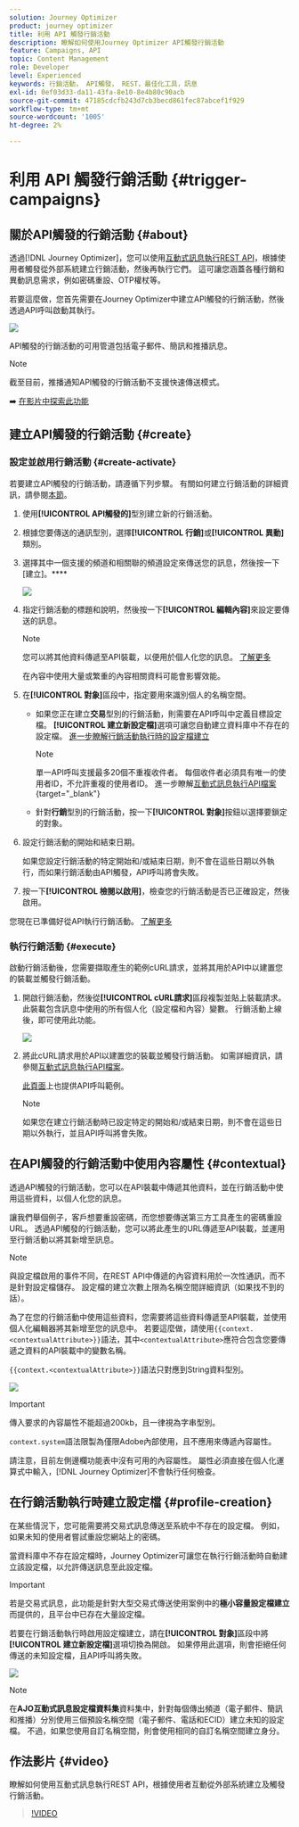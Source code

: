 ```yaml
---
solution: Journey Optimizer
product: journey optimizer
title: 利用 API 觸發行銷活動
description: 瞭解如何使用Journey Optimizer API觸發行銷活動
feature: Campaigns, API
topic: Content Management
role: Developer
level: Experienced
keywords: 行銷活動， API觸發， REST，最佳化工具，訊息
exl-id: 0ef03d33-da11-43fa-8e10-8e4b80c90acb
source-git-commit: 47185cdcfb243d7cb3becd861fec87abcef1f929
workflow-type: tm+mt
source-wordcount: '1005'
ht-degree: 2%

---
```


# 利用 API 觸發行銷活動 {#trigger-campaigns}

## 關於API觸發的行銷活動 {#about}

透過[!DNL Journey Optimizer]，您可以使用[互動式訊息執行REST API](https://developer.adobe.com/journey-optimizer-apis/references/messaging/#tag/execution)，根據使用者觸發從外部系統建立行銷活動，然後再執行它們。 這可讓您涵蓋各種行銷和異動訊息需求，例如密碼重設、OTP權杖等。

若要這麼做，您首先需要在Journey Optimizer中建立API觸發的行銷活動，然後透過API呼叫啟動其執行。

![](../rn/assets/do-not-localize/api-triggered.gif)

API觸發的行銷活動的可用管道包括電子郵件、簡訊和推播訊息。

>[!NOTE]
>
>截至目前，推播通知API觸發的行銷活動不支援快速傳送模式。

➡️ [在影片中探索此功能](#video)

## 建立API觸發的行銷活動 {#create}

### 設定並啟用行銷活動 {#create-activate}

若要建立API觸發的行銷活動，請遵循下列步驟。 有關如何建立行銷活動的詳細資訊，請參閱[本節](create-campaign.md)。

1. 使用&#x200B;**[!UICONTROL API觸發的]**&#x200B;型別建立新的行銷活動。

1. 根據您要傳送的通訊型別，選擇&#x200B;**[!UICONTROL 行銷]**&#x200B;或&#x200B;**[!UICONTROL 異動]**&#x200B;類別。

1. 選擇其中一個支援的頻道和相關聯的頻道設定來傳送您的訊息，然後按一下[建立]。****

   ![](assets/api-triggered-type.png)

1. 指定行銷活動的標題和說明，然後按一下&#x200B;**[!UICONTROL 編輯內容]**&#x200B;來設定要傳送的訊息。

   >[!NOTE]
   >
   >您可以將其他資料傳遞至API裝載，以便用於個人化您的訊息。 [了解更多](#contextual)
   >
   >在內容中使用大量或繁重的內容相關資料可能會影響效能。

1. 在&#x200B;**[!UICONTROL 對象]**&#x200B;區段中，指定要用來識別個人的名稱空間。

   * 如果您正在建立&#x200B;**交易**&#x200B;型別的行銷活動，則需要在API呼叫中定義目標設定檔。 **[!UICONTROL 建立新設定檔]**&#x200B;選項可讓您自動建立資料庫中不存在的設定檔。 [進一步瞭解行銷活動執行時的設定檔建立](#profile-creation)

     >[!NOTE]
     >
     >單一API呼叫支援最多20個不重複收件者。 每個收件者必須具有唯一的使用者ID，不允許重複的使用者ID。 進一步瞭解[互動式訊息執行API檔案](https://developer.adobe.com/journey-optimizer-apis/references/messaging/#tag/execution/operation/postIMUnitaryMessageExecution){target="_blank"}

   * 針對&#x200B;**行銷**&#x200B;型別的行銷活動，按一下&#x200B;**[!UICONTROL 對象]**&#x200B;按鈕以選擇要鎖定的對象。

1. 設定行銷活動的開始和結束日期。

   如果您設定行銷活動的特定開始和/或結束日期，則不會在這些日期以外執行，而如果行銷活動由API觸發，API呼叫將會失敗。

1. 按一下&#x200B;**[!UICONTROL 檢閱以啟用]**，檢查您的行銷活動是否已正確設定，然後啟用。

您現在已準備好從API執行行銷活動。 [了解更多](#execute)

### 執行行銷活動 {#execute}

啟動行銷活動後，您需要擷取產生的範例cURL請求，並將其用於API中以建置您的裝載並觸發行銷活動。

1. 開啟行銷活動，然後從&#x200B;**[!UICONTROL cURL請求]**&#x200B;區段複製並貼上裝載請求。 此裝載包含訊息中使用的所有個人化（設定檔和內容）變數。 行銷活動上線後，即可使用此功能。

   ![](assets/api-triggered-curl.png)

1. 將此cURL請求用於API以建置您的裝載並觸發行銷活動。 如需詳細資訊，請參閱[互動式訊息執行API檔案](https://developer.adobe.com/journey-optimizer-apis/references/messaging/#tag/execution)。


   [此頁面](https://developer.adobe.com/journey-optimizer-apis/references/messaging-samples/)上也提供API呼叫範例。

   >[!NOTE]
   >
   >如果您在建立行銷活動時已設定特定的開始和/或結束日期，則不會在這些日期以外執行，並且API呼叫將會失敗。

## 在API觸發的行銷活動中使用內容屬性 {#contextual}

透過API觸發的行銷活動，您可以在API裝載中傳遞其他資料，並在行銷活動中使用這些資料，以個人化您的訊息。

讓我們舉個例子，客戶想要重設密碼，而您想要傳送第三方工具產生的密碼重設URL。 透過API觸發的行銷活動，您可以將此產生的URL傳遞至API裝載，並運用至行銷活動以將其新增至訊息。

>[!NOTE]
>
>與設定檔啟用的事件不同，在REST API中傳遞的內容資料用於一次性通訊，而不是針對設定檔儲存。 設定檔的建立次數上限為名稱空間詳細資訊（如果找不到的話）。

為了在您的行銷活動中使用這些資料，您需要將這些資料傳遞至API裝載，並使用個人化編輯器將其新增至您的訊息中。 若要這麼做，請使用`{{context.<contextualAttribute>}}`語法，其中`<contextualAttribute>`應符合包含您要傳遞之資料的API裝載中的變數名稱。

`{{context.<contextualAttribute>}}`語法只對應到String資料型別。

![](assets/api-triggered-context.png)


>[!IMPORTANT]
>
>傳入要求的內容屬性不能超過200kb，且一律視為字串型別。
>
>`context.system`語法限製為僅限Adobe內部使用，且不應用來傳遞內容屬性。

請注意，目前左側邊欄功能表中沒有可用的內容屬性。 屬性必須直接在個人化運算式中輸入，[!DNL Journey Optimizer]不會執行任何檢查。

## 在行銷活動執行時建立設定檔 {#profile-creation}

在某些情況下，您可能需要將交易式訊息傳送至系統中不存在的設定檔。 例如，如果未知的使用者嘗試重設您網站上的密碼。

當資料庫中不存在設定檔時，Journey Optimizer可讓您在執行行銷活動時自動建立該設定檔，以允許傳送訊息至此設定檔。

>[!IMPORTANT]
>
>若是交易式訊息，此功能是針對大型交易式傳送使用案例中的&#x200B;**極小容量設定檔建立**&#x200B;而提供的，且平台中已存在大量設定檔。

若要在行銷活動執行時啟用設定檔建立，請在&#x200B;**[!UICONTROL 對象]**&#x200B;區段中將&#x200B;**[!UICONTROL 建立新設定檔]**&#x200B;選項切換為開啟。 如果停用此選項，則會拒絕任何傳送的未知設定檔，且API呼叫將失敗。

![](assets/api-triggered-create-profile.png)

>[!NOTE]
>
>在&#x200B;**AJO互動式訊息設定檔資料集**&#x200B;資料集中，針對每個傳出頻道（電子郵件、簡訊和推播）分別使用三個預設名稱空間（電子郵件、電話和ECID）建立未知的設定檔。 不過，如果您使用自訂名稱空間，則會使用相同的自訂名稱空間建立身分。

## 作法影片 {#video}

瞭解如何使用互動式訊息執行REST API，根據使用者互動從外部系統建立及觸發行銷活動。

>[!VIDEO](https://video.tv.adobe.com/v/3425358?quality=12)
